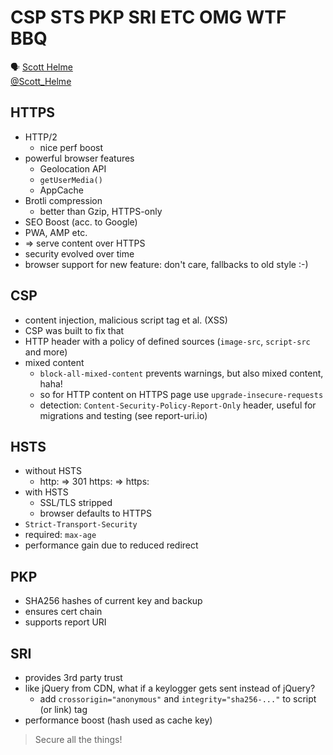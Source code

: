 # CSP STS PKP SRI ETC OMG WTF BBQ

🗣 [Scott Helme](https://scotthelme.co.uk/)  
[@Scott_Helme](https://twitter.com/Scott_Helme)

## HTTPS

- HTTP/2
  - nice perf boost
- powerful browser features
  - Geolocation API
  - `getUserMedia()`
  - AppCache
- Brotli compression
  - better than Gzip, HTTPS-only
- SEO Boost (acc. to Google)
- PWA, AMP etc.
- => serve content over HTTPS
- security evolved over time
- browser support for new feature: don't care, fallbacks to old style :-)

## CSP

- content injection, malicious script tag et al. (XSS)
- CSP was built to fix that
- HTTP header with a policy of defined sources (`image-src`, `script-src` and more)
- mixed content
  - `block-all-mixed-content` prevents warnings, but also mixed content, haha!
  - so for HTTP content on HTTPS page use `upgrade-insecure-requests`
  - detection: `Content-Security-Policy-Report-Only` header, useful for migrations and testing (see report-uri.io)

## HSTS

- without HSTS
  - http: => 301 https: => https:
- with HSTS
  - SSL/TLS stripped
  - browser defaults to HTTPS
- `Strict-Transport-Security`
- required: `max-age`
- performance gain due to reduced redirect

## PKP

- SHA256 hashes of current key and backup
- ensures cert chain
- supports report URI

## SRI

- provides 3rd party trust
- like jQuery from CDN, what if a keylogger gets sent instead of jQuery?
  - add `crossorigin="anonymous"` and `integrity="sha256-..."` to script (or link) tag
- performance boost (hash used as cache key)

> Secure all the things!
